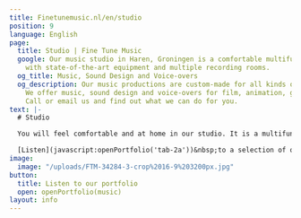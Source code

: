 ```yaml
---
title: Finetunemusic.nl/en/studio
position: 9
language: English
page:
  title: Studio | Fine Tune Music
  google: Our music studio in Haren, Groningen is a comfortable multifunctional workspace
    with state-of-the-art equipment and multiple recording rooms.
  og_title: Music, Sound Design and Voice-overs
  og_description: Our music productions are custom-made for all kinds of projects.
    We offer music, sound design and voice-overs for film, animation, games and commercials.
    Call or email us and find out what we can do for you.
text: |-
  # Studio

  You will feel comfortable and at home in our studio. It is a multifunctional workspace with state-of-the-art equipment and multiple recording rooms. We offer entire band recordings, but we provide for smaller recording sessions as well. It will be our pleasure to take care of the mixing of your music and to offer advice concerning music production as such. We can help you work out your compositions and find the right sound for your songs. Whether it’s cinematic arrangements, soulful RnB-productions or experimental beats, versatility is one of our qualities.

  [Listen](javascript:openPortfolio('tab-2a'))&nbsp;to a selection of our music.
image:
  image: "/uploads/FTM-34284-3-crop%2016-9%203200px.jpg"
button:
  title: Listen to our portfolio
  open: openPortfolio(music)
layout: info
---
```


